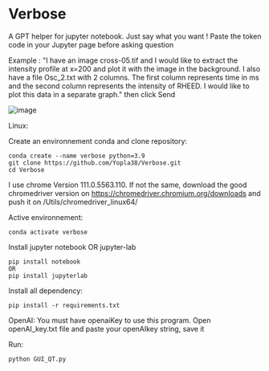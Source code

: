 # Verbose
A GPT helper for jupyter notebook.
Just say what you want !
Paste the token code in your Jupyter page before asking question

Example : "I have an image cross-05.tif and I would like to extract the intensity profile at x=200 and plot it with the image in the background. I also have a file Osc_2.txt with 2 columns. The first column represents time in ms and the second column represents the intensity of RHEED. I would like to plot this data in a separate graph." then click Send

![image](https://github.com/Yopla38/Verbose/assets/70442829/cad5a198-763b-4d6f-bebf-07480e21afd2)


Linux:

Create an environnement conda and clone repository:
```
conda create --name verbose python=3.9
git clone https://github.com/Yopla38/Verbose.git
cd Verbose
```
I use chrome Version 111.0.5563.110. If not the same, download the good chromedriver version on https://chromedriver.chromium.org/downloads and push it on /Utils/chromedriver_linux64/ 


Active environnement:
```
conda activate verbose
```
Install jupyter notebook OR jupyter-lab
```
pip install notebook
OR
pip install jupyterlab
```
Install all dependency:
```
pip install -r requirements.txt
```

OpenAI:
You must have openaiKey to use this program. 
Open openAI_key.txt file and paste your openAIkey string, save it

Run:
```
python GUI_QT.py
```
